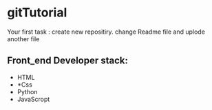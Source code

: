 # gitTutorial
Your first task : create new repositiry. change Readme file and uplode another file
## Front_end Developer stack:
* HTML
* *Css
* Python
* JavaScropt
